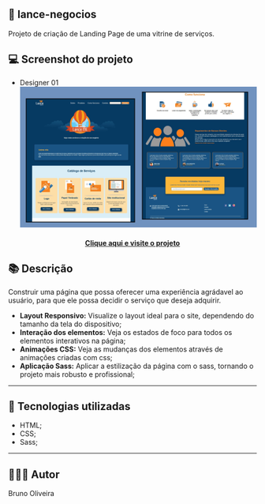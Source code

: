 ## 📝 lance-negocios
Projeto de criação de Landing Page de uma vitrine de serviços.

## 💻 Screenshot do projeto
- Designer 01
![Screenshot](./src/assets/img/designer-01.jpg)

<h4 align="center"><a href="https://brunooliveira16.github.io/landing-page-fylo/">Clique aqui e visite o projeto</a></h4>

## 📚 Descrição

Construir uma página que possa oferecer uma experiência agrádavel ao usuário, para que ele possa decidir o serviço que deseja adquirir.
- **Layout Responsivo:** Visualize o layout ideal para o site, dependendo do tamanho da tela do dispositivo;
- **Interação dos elementos:** Veja os estados de foco para todos os elementos interativos na página;
- **Animações CSS:** Veja as mudanças dos elementos através de animações criadas com css;
- **Aplicação Sass:** Aplicar a estilização da página com o sass, tornando o projeto mais robusto e profissional;
---

## 💼 Tecnologias utilizadas

- HTML;
- CSS;
- Sass;

---
## 🙋🏻‍♂️ Autor

Bruno Oliveira